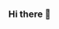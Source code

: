 ### Hi there 👋

<!--
**Stradivario/Stradivario** is a ✨ _special_ ✨ repository because its `README.md` (this file) appears on your GitHub profile.

Here are some ideas to get you started:

- 🔭 I’m currently working on ...
- 🌱 I’m currently learning ...
- 👯 I’m looking to collaborate on ...
- 🤔 I’m looking for help with ...
- 💬 Ask me about ...
- 📫 How to reach me: ...
- 😄 Pronouns: ...
- ⚡ Fun fact: ...
-->


<!-- ![Metrics](https://metrics.lecoq.io/stradivario?template=classic) -->

<!-- [![GitHub Stats Graph](https://github-readme-streak-stats.herokuapp.com/?user=stradivario)](https://github.com/stradivario) -->



<!-- [![rizad's GitHub Activity Graph](https://activity-graph.herokuapp.com/graph?username=stradivario&theme=react-dark&custom_title=Contribution+Graph)](https://github.com/riz4d)
</div>
 -->
